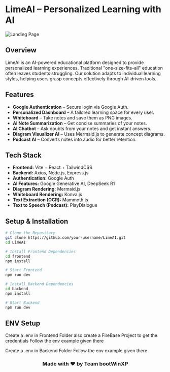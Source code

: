 #  LimeAI – Personalized Learning with AI  

<img src="https://res.cloudinary.com/dzsscqf6t/image/upload/v1742701808/Screenshot_2025-03-23_091835_cpxw1q.png" alt="Landing Page" />

##  Overview  
LimeAI is an AI-powered educational platform designed to provide personalized learning experiences. Traditional "one-size-fits-all" education often leaves students struggling. Our solution adapts to individual learning styles, helping users grasp concepts effectively through AI-driven tools.  

##  Features  
- **Google Authentication** – Secure login via Google Auth.  
- **Personalized Dashboard** – A tailored learning space for every user.  
- **Whiteboard** – Take notes and save them as PNG images.  
- **AI Note Summarization** – Get concise summaries of your notes.  
- **AI Chatbot** – Ask doubts from your notes and get instant answers.  
- **Diagram Visualizer AI** – Uses Mermaid.js to generate concept diagrams.  
- **Podcast AI** – Converts notes into audio for better retention.  

##  Tech Stack  
- **Frontend:** Vite + React + TailwindCSS 
- **Backend:** Axios, Node.js, Express.js
- **Authentication:** Google Auth  
- **AI Features:** Google Generative AI, DeepSeek R1  
- **Diagram Rendering:** Mermaid.js  
- **Whiteboard Rendering:** Konva.js 
- **Text Extraction (OCR):** Mammoth.js 
- **Text to Speech (Podcast):** PlayDialogue 

##  Setup & Installation  
```sh
# Clone the Repository
git clone https://github.com/your-username/LimeAI.git
cd LimeAI

# Install Frontend Dependencies
cd frontend
npm install

# Start Frontend
npm run dev

# Install Backend Dependencies
cd backend
npm install

# Start Backend
npm run dev

```

## ENV Setup
Create a .env in Frontend Folder also create a FireBase Project to get the credentials
Follow the env example given there

Create a .env in Backend Folder
Follow the env example given there

<h3 align="center">Made with ❤️ by Team bootWinXP</h3>
